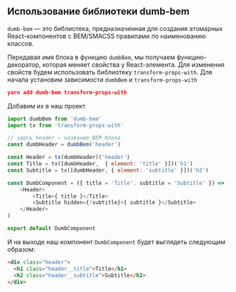 


## Использование библиотеки dumb-bem

`dumb-bem` — это библиотека, предназначенная для создания атомарных React-компонентов с BEM/SMACSS правилами по наименованию классов.

Передавая имя блока в функцию `dumbBem`, мы получаем функцию-декоратор, которая меняет свойства у React-элемента.
Для изменения свойств будем использовать библиотеку `transform-props-with`.
Для начала установим зависимости `dumbBem` и `transform-props-with`
```json
yarn add dumb-bem transform-props-with
```

Добавим их в наш проект

```javascript
import dumbBem from 'dumb-bem'
import tx from 'transform-props-with'

// здесь header — название BEM блока
const dumbHeader = dumbBem('header')

const Header = tx(dumbHeader)('header')
const Title = tx([dumbHeader,  { element: 'title' }])('h1')
const Subtitle = tx([dumbHeader, { element: 'subtitle' }])('h2')

const DumbComponent = ({ title = 'Title', subtitle = 'Subtitle' }) => (
    <Header>
        <Title>{ title }</Title>
        <Subtitle hidden={!subtitle}>{ subtitle }</Subtitle>
    </Header>
)

export default DumbComponent
```

И на выходе наш компонент `DumbComponent` будет выглядеть следующим образом:

```html
<div class="header">
  <h1 class="header__title">Title</h1>
  <h2 class="header__subtitle">Subtitle</h2>
</div>
```
